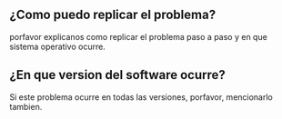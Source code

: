 ## ¿Como puedo replicar el problema?
porfavor explicanos como replicar el problema paso a paso y en que sistema operativo ocurre.
## ¿En que version del software ocurre?
Si este problema ocurre en todas las versiones, porfavor, mencionarlo tambien.

